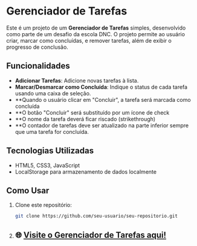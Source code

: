# Gerenciador de Tarefas

Este é um projeto de um **Gerenciador de Tarefas** simples, desenvolvido como parte de um desafio da escola DNC. O projeto permite ao usuário criar, marcar como concluídas, e remover tarefas, além de exibir o progresso de conclusão.

## Funcionalidades

- **Adicionar Tarefas**: Adicione novas tarefas à lista.
- **Marcar/Desmarcar como Concluída**: Indique o status de cada tarefa usando uma caixa de seleção.
- **Quando o usuário clicar em "Concluir", a tarefa será marcada como concluída
- **O botão "Concluir" será substituído por um ícone de check
- **O nome da tarefa deverá ficar riscado (strikethrough)
- **O contador de tarefas deve ser atualizado na parte inferior sempre que uma tarefa for concluída.
## Tecnologias Utilizadas

- HTML5, CSS3, JavaScript
- LocalStorage para armazenamento de dados localmente

## Como Usar

1. Clone este repositório:
   ```bash
   git clone https://github.com/seu-usuario/seu-repositorio.git
2. ## 🌐 [Visite o Gerenciador de Tarefas aqui!](https://elasoares.github.io/RID187500_Desafio3/)
